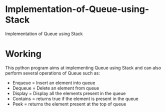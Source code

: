 # Implementation-of-Queue-using-Stack
Implementation of Queue using Stack
# Working
This python program aims at implementing Queue using Stack and can also perform several operations of Queue such as:

* Enqueue = Insert an element into queue
* Dequeue = Delete an element from queue
* Display = Display all the elements present in the queue
* Contains = returns true if the element is present in the queue
* Peek = returns the element present at the top of queue
